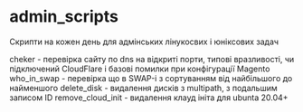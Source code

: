 # admin_scripts

Скрипти на кожен день для адмінських лінукосвих і юніксових задач


cheker -  перевірка сайту по dns на відкриті порти, типові вразливості, чи підключений CloudFlare і базові помилки при конфігурації Magento
who_in_swap - перевірка що в SWAP-і з сортуванням від найбільшого до найменшого
delete_disk - видалення дисків з multipath, з подальшим записом ID 
remove_cloud_init - видалення клауд ініта для ubunta 20.04+


